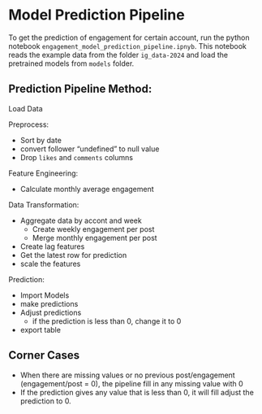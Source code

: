 # Model Prediction Pipeline
To get the prediction of engagement for certain account, run the python notebook `engagement_model_prediction_pipeline.ipnyb`. This notebook reads the example data from the folder `ig_data-2024` and load the pretrained models from `models` folder.

## Prediction Pipeline Method:
Load Data

Preprocess:
* Sort by date
* convert follower “undefined” to null value
* Drop `likes` and `comments` columns

Feature Engineering:

* Calculate monthly average engagement

Data Transformation:

* Aggregate data by accont and week
    * Create weekly engagement per post 
    * Merge monthly engagement per post 
* Create lag features
* Get the latest row for prediction
* scale the features

Prediction:

* Import Models
* make predictions
* Adjust predictions
    * if the prediction is less than 0, change it to 0
* export table

## Corner Cases
* When there are missing values or no previous post/engagement (engagement/post = 0), the pipeline fill in any missing value with 0
* If the prediction gives any value that is less than 0, it will fill adjust the prediction to 0.